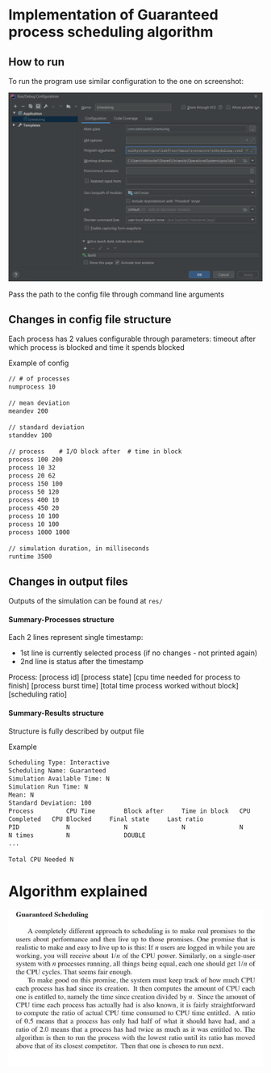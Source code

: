 # Implementation of Guaranteed process scheduling algorithm

## How to run

To run the program use similar configuration to the one on screenshot:

<img src="pics/configs.png">

Pass the path to the config file through command line arguments

## Changes in config file structure

Each process has 2 values configurable through parameters: timeout after which process is blocked and time it spends blocked

Example of config
```
// # of processes	
numprocess 10

// mean deviation
meandev 200

// standard deviation
standdev 100

// process    # I/O block after  # time in block
process 100 200
process 10 32
process 20 62
process 150 100
process 50 120
process 400 10
process 450 20
process 10 100
process 10 100
process 1000 1000

// simulation duration, in milliseconds
runtime 3500
```
## Changes in output files

Outputs of the simulation can be found at ```res/```

#### Summary-Processes structure

Each 2 lines represent single timestamp: 
- 1st line is currently selected process (if no changes - not printed again)
- 2nd line is status after the timestamp

Process: [process id] [process state] [cpu time needed for process to finish]
[process burst time] [total time process worked without block] [scheduling ratio]

#### Summary-Results structure

Structure is fully described by output file

Example
```
Scheduling Type: Interactive
Scheduling Name: Guaranteed
Simulation Available Time: N
Simulation Run Time: N
Mean: N
Standard Deviation: 100
Process         CPU Time        Block after     Time in block   CPU Completed   CPU Blocked     Final state     Last ratio      
PID             N               N               N               N               N times         N               DOUBLE           
...

Total CPU Needed N
```

# Algorithm explained

<img src="pics/algorithm.jpg">

